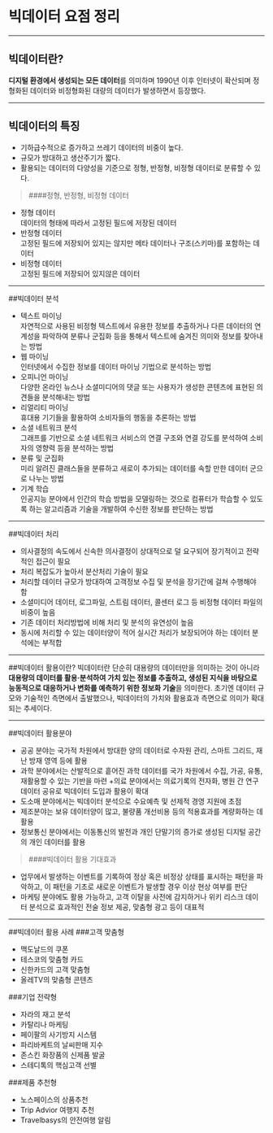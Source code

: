 # 빅데이터 요점 정리

----
## 빅데이터란?
**디지털 환경에서 생성되는 모든 데이터**를 의미하며 1990년 이후 인터넷이 확산되며 정형화된 데이터와 비정형화된 대량의 데이터가 발생하면서 등장했다.

----
## 빅데이터의 특징
+ 기하급수적으로 증가하고 쓰레기 데이터의 비중이 높다.
+ 규모가 방대하고 생산주기가 짧다.
+ 활용되는 데이터의 다양성을 기준으로 정형, 반정형, 비정형 데이터로 분류할 수 있다.

>####정형, 반정형, 비정형 데이터
+ 정형 데이터  
데이터의 형태에 따라서 고정된 필드에 저장된 데이터
+ 반정형 데이터  
고정된 필드에 저장되어 있지는 않지만 메타 데이터나 구조(스키마)를 포함하는 데이터
+ 비정형 데이터  
고정된 필드에 저장되어 있지않은 데이터

----
##빅데이터 분석
+ 텍스트 마이닝  
자연적으로 사용된 비정형 텍스트에서 유용한 정보를 추출하거나 다른 데이터의 연계성을 파악하여 분류나 군집화 등을 통해서 텍스트에 숨겨진 의미와 정보를 찾아내는 방법
+ 웹 마이닝  
인터넷에서 수집한 정보를 데이터 마이닝 기법으로 분석하는 방법
+ 오피니언 마이닝  
다양한 온라인 뉴스나 소셜미디어의 댓글 또는 사용자가 생성한 콘텐츠에 표현된 의견들을 분석해내는 방법
+ 리얼리티 마이닝  
휴대용 기기들을 활용하여 소비자들의 행동을 추론하는 방법
+ 소셜 네트워크 분석  
그래프를 기반으로 소셜 네트워크 서비스의 연결 구조와 연결 강도를 분석하여 소비자의 영향력 등을 분석하는 방법
+ 분류 및 군집화  
미리 알려진 클래스들을 분류하고 새로이 추가되는 데이터를 속할 만한 데이터 군으로 나누는 방법
+ 기계 학습  
인공지능 분야에서 인간의 학습 방법을 모델링하는 것으로 컴퓨터가 학습할 수 있도록 하는 알고리즘과 기술을 개발하여 수신한 정보를 판단하는 방법

----
##빅데이터 처리
+ 의사결정의 속도에서 신속한 의사결정이 상대적으로 덜 요구되어 장기적이고 전략적인 접근이 필요
+ 처리 복잡도가 높아서 분산처리 기술이 필요
+ 처리할 데이터 규모가 방대하여 고객정보 수집 및 분석을 장기간에 걸쳐 수행해야 함
+ 소셜미디어 데이터, 로그파일, 스트림 데이터, 콜센터 로그 등 비정형 데이터 파일의 비중이 높음
+ 기존 데이터 처리방법에 비해 처리 및 분석의 유연성이 높음
+ 동시에 처리할 수 있는 데이터양이 적어 실시간 처리가 보장되어야 하는 데이터 분석에는 부적합

----
##빅데이터 활용이란?
빅데이터란 단순히 대용량의 데이터만을 의미하는 것이 아니라 **대용량의 데이터를 활용·분석하여 가치 있는 정보를 추출하고, 생성된 지식을 바탕으로 능동적으로 대응하거나 변화를 예측하기 위한 정보화 기술**을 의미한다. 초기엔 데이터 규모와 기술적인 측면에서 출발했으나, 빅데이터의 가치와 활용효과 측면으로 의미가 확대되는 추세이다.

----
##빅데이터 활용분야
+ 공공 분야는 국가적 차원에서 방대한 양의 데이터로 수자원 관리, 스마트 그리드, 재난 방재 영역 등에 활용
+ 과학 분야에서는 산발적으로 흩어진 과학 데이터를 국가 차원에서 수집, 가공, 유통, 재활용할 수 있는 기반을 마련
+의료 분야에서는 의료기록의 전자화, 병원 간 연구 데이터 공유로 빅데이터 도입과 활용이 확대
+ 도소매 분야에서는 빅데이터 분석으로 수요예측 및 선제적 경영 지원에 초점
+ 제조분야는 보유 데이터양이 많고, 불량품 개선비용 등의 적용효과를 계량화하는 데 활용
+ 정보통신 분야에서는 이동통신의 발전과 개인 단말기의 증가로 생성된 디지털 공간의 개인 데이터를 활용

>####빅데이터  활용 기대효과
+ 업무에서 발생하는 이벤트를 기록하여 정상 혹은 비정상 상태를 표시하는 패턴을 파악하고, 이 패턴을 기초로 새로운 이벤트가 발생할 경우 이상 현상 여부를 판단
+ 마케팅 분야에도 활용 가능하고, 고객 이탈을 사전에 감지하거나 위키 리스크 데이터 분석으로 효과적인 전술 정보 제공, 맞춤형 광고 등이 대표적

----
##빅데이터 활용 사례
###고객 맞춤형
+ 맥도날드의 쿠폰
+ 테스코의 맞춤형 카드
+ 신한카드의 고객 맞춤형
+ 올레TV의 맞춤형 콘텐츠

###기업 전략형
+ 자라의 재고 분석
+ 카탈리나 마케팅
+ 페이팔의 사기방지 시스템
+ 파리바케트의 날씨판매 지수
+ 존스킨 화장품의 신제품 발굴
+ 스테디톡의 핵심고객 선별

###제품 추천형
+ 노스페이스의 상품추천
+ Trip Advior 여행지 추천
+ Travelbasys의 안전여행 알림
